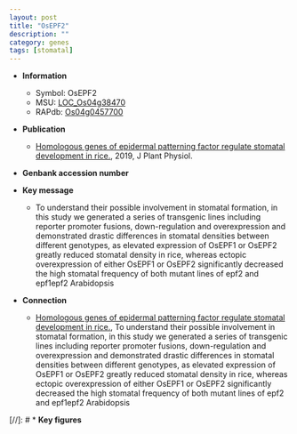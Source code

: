 ```yaml
---
layout: post
title: "OsEPF2"
description: ""
category: genes
tags: [stomatal]
---
```


* **Information**  
    + Symbol: OsEPF2  
    + MSU: [LOC_Os04g38470](http://rice.plantbiology.msu.edu/cgi-bin/ORF_infopage.cgi?orf=LOC_Os04g38470)  
    + RAPdb: [Os04g0457700](http://rapdb.dna.affrc.go.jp/viewer/gbrowse_details/irgsp1?name=Os04g0457700)  

* **Publication**  
    + [Homologous genes of epidermal patterning factor regulate stomatal development in rice.](http://www.ncbi.nlm.nih.gov/pubmed?term=Homologous+genes+of+epidermal+patterning+factor+regulate+stomatal+development+in+rice.%5BTitle%5D), 2019, J Plant Physiol.

* **Genbank accession number**  

* **Key message**  
    + To understand their possible involvement in stomatal formation, in this study we generated a series of transgenic lines including reporter promoter fusions, down-regulation and overexpression and demonstrated drastic differences in stomatal densities between different genotypes, as elevated expression of OsEPF1 or OsEPF2 greatly reduced stomatal density in rice, whereas ectopic overexpression of either OsEPF1 or OsEPF2 significantly decreased the high stomatal frequency of both mutant lines of epf2 and epf1epf2 Arabidopsis

* **Connection**  
    + [Homologous genes of epidermal patterning factor regulate stomatal development in rice.](http://www.ncbi.nlm.nih.gov/pubmed?term=Homologous+genes+of+epidermal+patterning+factor+regulate+stomatal+development+in+rice.%5BTitle%5D),  To understand their possible involvement in stomatal formation, in this study we generated a series of transgenic lines including reporter promoter fusions, down-regulation and overexpression and demonstrated drastic differences in stomatal densities between different genotypes, as elevated expression of OsEPF1 or OsEPF2 greatly reduced stomatal density in rice, whereas ectopic overexpression of either OsEPF1 or OsEPF2 significantly decreased the high stomatal frequency of both mutant lines of epf2 and epf1epf2 Arabidopsis

[//]: # * **Key figures**  


